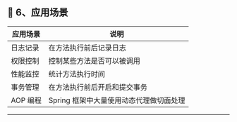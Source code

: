 ## 🔐 6、应用场景

| 应用场景 | 说明 |
|----------|------|
| 日志记录 | 在方法执行前后记录日志 |
| 权限控制 | 控制某些方法是否可以被调用 |
| 性能监控 | 统计方法执行时间 |
| 事务管理 | 在方法执行前后开启和提交事务 |
| AOP 编程 | Spring 框架中大量使用动态代理做切面处理 |

---